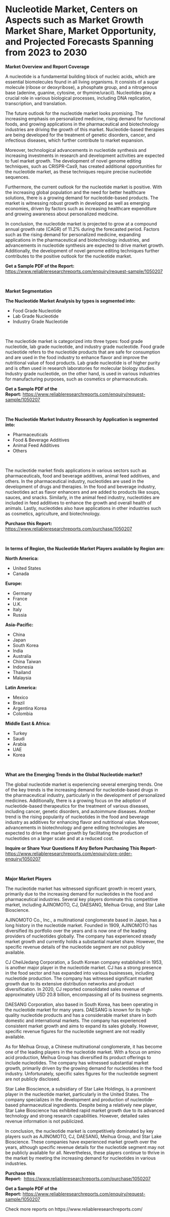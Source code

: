 <p><h1>Nucleotide Market, Centers on Aspects such as Market Growth Market Share, Market Opportunity, and Projected Forecasts Spanning from 2023 to 2030</h1></p><p><strong>Market Overview and Report Coverage</strong></p>
<p><p>A nucleotide is a fundamental building block of nucleic acids, which are essential biomolecules found in all living organisms. It consists of a sugar molecule (ribose or deoxyribose), a phosphate group, and a nitrogenous base (adenine, guanine, cytosine, or thymine/uracil). Nucleotides play a crucial role in various biological processes, including DNA replication, transcription, and translation.</p><p>The future outlook for the nucleotide market looks promising. The increasing emphasis on personalized medicine, rising demand for functional foods, and growing applications in the pharmaceutical and biotechnology industries are driving the growth of this market. Nucleotide-based therapies are being developed for the treatment of genetic disorders, cancer, and infectious diseases, which further contribute to market expansion.</p><p>Moreover, technological advancements in nucleotide synthesis and increasing investments in research and development activities are expected to fuel market growth. The development of novel genome editing techniques, such as CRISPR-Cas9, has created additional opportunities for the nucleotide market, as these techniques require precise nucleotide sequences.</p><p>Furthermore, the current outlook for the nucleotide market is positive. With the increasing global population and the need for better healthcare solutions, there is a growing demand for nucleotide-based products. The market is witnessing robust growth in developed as well as emerging economies, driven by factors such as increasing healthcare expenditure and growing awareness about personalized medicine.</p><p>In conclusion, the nucleotide market is projected to grow at a compound annual growth rate (CAGR) of 11.2% during the forecasted period. Factors such as the rising demand for personalized medicine, expanding applications in the pharmaceutical and biotechnology industries, and advancements in nucleotide synthesis are expected to drive market growth. Additionally, the development of novel genome editing techniques further contributes to the positive outlook for the nucleotide market.</p></p>
<p><strong>Get a Sample PDF of the Report:</strong> <a href="https://www.reliableresearchreports.com/enquiry/request-sample/1050207">https://www.reliableresearchreports.com/enquiry/request-sample/1050207</a></p>
<p>&nbsp;</p>
<p><strong>Market Segmentation</strong></p>
<p><strong>The Nucleotide Market Analysis by types is segmented into:</strong></p>
<p><ul><li>Food Grade Nucleotide</li><li>Lab Grade Nucleotide</li><li>Industry Grade Nucleotide</li></ul></p>
<p>&nbsp;</p>
<p><p>The nucleotide market is categorized into three types: food grade nucleotide, lab grade nucleotide, and industry grade nucleotide. Food grade nucleotide refers to the nucleotide products that are safe for consumption and are used in the food industry to enhance flavor and improve the nutritional value of food products. Lab grade nucleotide is of higher purity and is often used in research laboratories for molecular biology studies. Industry grade nucleotide, on the other hand, is used in various industries for manufacturing purposes, such as cosmetics or pharmaceuticals.</p></p>
<p><strong>Get a Sample PDF of the Report:</strong>&nbsp;<a href="https://www.reliableresearchreports.com/enquiry/request-sample/1050207">https://www.reliableresearchreports.com/enquiry/request-sample/1050207</a></p>
<p>&nbsp;</p>
<p><strong>The Nucleotide Market Industry Research by Application is segmented into:</strong></p>
<p><ul><li>Pharmaceuticals</li><li>Food & Beverage Additives</li><li>Animal Feed Additives</li><li>Others</li></ul></p>
<p>&nbsp;</p>
<p><p>The nucleotide market finds applications in various sectors such as pharmaceuticals, food and beverage additives, animal feed additives, and others. In the pharmaceutical industry, nucleotides are used in the development of drugs and therapies. In the food and beverage industry, nucleotides act as flavor enhancers and are added to products like soups, sauces, and snacks. Similarly, in the animal feed industry, nucleotides are included in feed additives to enhance the growth and overall health of animals. Lastly, nucleotides also have applications in other industries such as cosmetics, agriculture, and biotechnology.</p></p>
<p><strong>Purchase this Report:</strong>&nbsp; <a href="https://www.reliableresearchreports.com/purchase/1050207">https://www.reliableresearchreports.com/purchase/1050207</a></p>
<p>&nbsp;</p>
<p><strong>In terms of Region, the Nucleotide Market Players available by Region are:</strong></p>
<p>
    <p> <strong> North America: </strong>
        <ul>
            <li>United States</li>
            <li>Canada</li>
        </ul>
        </p> 
    <p> <strong> Europe: </strong>
        <ul>
            <li>Germany</li>
            <li>France</li>
            <li>U.K.</li>
            <li>Italy</li>
            <li>Russia</li>
        </ul>
        </p> 
    <p> <strong> Asia-Pacific: </strong>
        <ul>
            <li>China</li>
            <li>Japan</li>
            <li>South Korea</li>
            <li>India</li>
            <li>Australia</li>
            <li>China Taiwan</li>
            <li>Indonesia</li>
            <li>Thailand</li>
            <li>Malaysia</li>
        </ul>
        </p> 
    <p> <strong> Latin America: </strong>
        <ul>
            <li>Mexico</li>
            <li>Brazil</li>
            <li>Argentina Korea</li>
            <li>Colombia</li>
        </ul>
        </p> 
    <p> <strong> Middle East & Africa: </strong>
        <ul>
            <li>Turkey</li>
            <li>Saudi</li>
            <li>Arabia</li>
            <li>UAE</li>
            <li>Korea</li>
        </ul>
    </p>
    </p>
<p>&nbsp;</p>
<p><strong>What are the Emerging Trends in the Global Nucleotide market?</strong></p>
<p><p>The global nucleotide market is experiencing several emerging trends. One of the key trends is the increasing demand for nucleotide-based drugs in the pharmaceutical industry, particularly in the development of personalized medicines. Additionally, there is a growing focus on the adoption of nucleotide-based therapeutics for the treatment of various diseases, including cancer, genetic disorders, and autoimmune diseases. Another trend is the rising popularity of nucleotides in the food and beverage industry as additives for enhancing flavor and nutritional value. Moreover, advancements in biotechnology and gene editing technologies are expected to drive the market growth by facilitating the production of nucleotides on a larger scale and at a reduced cost.</p></p>
<p><strong>Inquire or Share Your Questions If Any Before Purchasing This Report</strong>- <a href="https://www.reliableresearchreports.com/enquiry/pre-order-enquiry/1050207">https://www.reliableresearchreports.com/enquiry/pre-order-enquiry/1050207</a></p>
<p>&nbsp;</p>
<p><strong>Major Market Players</strong></p>
<p><p>The nucleotide market has witnessed significant growth in recent years, primarily due to the increasing demand for nucleotides in the food and pharmaceutical industries. Several key players dominate this competitive market, including AJINOMOTO, CJ, DAESANG, Meihua Group, and Star Lake Bioscience.</p><p>AJINOMOTO Co., Inc., a multinational conglomerate based in Japan, has a long history in the nucleotide market. Founded in 1909, AJINOMOTO has diversified its portfolio over the years and is now one of the leading providers of nucleotides globally. The company has experienced steady market growth and currently holds a substantial market share. However, the specific revenue details of the nucleotide segment are not publicly available.</p><p>CJ CheilJedang Corporation, a South Korean company established in 1953, is another major player in the nucleotide market. CJ has a strong presence in the food sector and has expanded into various businesses, including nucleotide production. The company has witnessed significant market growth due to its extensive distribution networks and product diversification. In 2020, CJ reported consolidated sales revenue of approximately USD 20.8 billion, encompassing all of its business segments.</p><p>DAESANG Corporation, also based in South Korea, has been operating in the nucleotide market for many years. DAESANG is known for its high-quality nucleotide products and has a considerable market share in both domestic and international markets. The company has experienced consistent market growth and aims to expand its sales globally. However, specific revenue figures for the nucleotide segment are not readily available.</p><p>As for Meihua Group, a Chinese multinational conglomerate, it has become one of the leading players in the nucleotide market. With a focus on amino acid production, Meihua Group has diversified its product offerings to include nucleotides. The company has witnessed substantial market growth, primarily driven by the growing demand for nucleotides in the food industry. Unfortunately, specific sales figures for the nucleotide segment are not publicly disclosed.</p><p>Star Lake Bioscience, a subsidiary of Star Lake Holdings, is a prominent player in the nucleotide market, particularly in the United States. The company specializes in the development and production of nucleotide-based pharmaceutical ingredients. Despite being a relatively new player, Star Lake Bioscience has exhibited rapid market growth due to its advanced technology and strong research capabilities. However, detailed sales revenue information is not publicized.</p><p>In conclusion, the nucleotide market is competitively dominated by key players such as AJINOMOTO, CJ, DAESANG, Meihua Group, and Star Lake Bioscience. These companies have experienced market growth over the years, although specific revenue details for the nucleotide segment may not be publicly available for all. Nevertheless, these players continue to thrive in the market by meeting the increasing demand for nucleotides in various industries.</p></p>
<p><strong>Purchase this Report:</strong>&nbsp;&nbsp;<a href="https://www.reliableresearchreports.com/purchase/1050207">https://www.reliableresearchreports.com/purchase/1050207</a></p>
<p></p>
<p><strong>Get a Sample PDF of the Report:</strong>&nbsp;<a href="https://www.reliableresearchreports.com/enquiry/request-sample/1050207">https://www.reliableresearchreports.com/enquiry/request-sample/1050207</a></p>
<p>Check more reports on https://www.reliableresearchreports.com/</p>